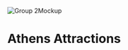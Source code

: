 ![Group 2Mockup](https://user-images.githubusercontent.com/49812749/152889941-f05e6250-6892-48a2-afae-e0527d979d92.png)


# Athens Attractions
